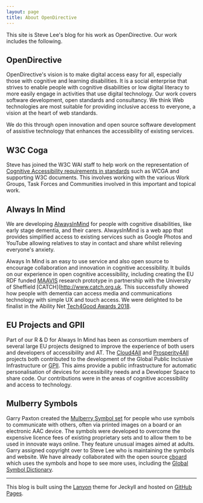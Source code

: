 ```yaml
---
layout: page
title: About OpenDirective
---
```


This site is Steve Lee's blog for his work as OpenDirective. Our work includes the following.

## OpenDirective

OpenDirective's vision is to make digital access easy for all, especially those with cognitive and learning disabilities. It is a social enterprise that strives to enable people with cognitive disabilities or low digital literacy to more easily engage in activities that use digital technology. Our work covers software development, open standards and consultancy. We think Web technologies are most suitable for providing inclusive access to everyone, a vision at the heart of web standards.

We do this through open innovation and open source software development of assistive technology that enhances the accessibility of existing services.

## W3C Coga

Steve has joined the W3C WAI staff to help work on the representation of [Cognitive Accessibility requirements in standards](https://www.w3.org/WAI/cognitive/) such as WCGA and supporting W3C documents. This involves working with the various Work Groups, Task Forces and Communities involved in this important and topical work.

## Always In Mind

We are developing [AlwaysInMind](https://alwaysinmind.info) for people with cognitive disabilities, like early stage dementia, and their carers. AlwaysInMind is a web app that provides simplified access to existing services such as Google Photos and YouTube allowing relatives to stay in contact and share whilst relieving everyone's anxiety.

Always In Mind is an easy to use service and also open source to encourage collaboration and innovation in cognitive accessibility. It builds on our experience in open cognitive accessibility, including creating the EU RDF funded [MAAVIS](http://maavis.fullmeasure.co.uk) research prototype in partnership with the University of Sheffield [CATCH](http://www.catch.org.uk. This successfully showed how people with dementia can access media and communications technology with simple UX and touch access. We were delighted to be finalist in the Ability Net
[Tech4Good Awards 2018](https://www.tech4goodawards.com/finalist/always-in-mind).

## EU Projects and GPII

Part of our R & D for Always In Mind has been as consortium members of several large EU projects designed to improve the experience of both users and developers of accessibility and AT. The [Cloud4All](http://raisingthefloor.org/Cloud4all) and [Prosperity4All](http://www.prosperity4all.eu) projects both contributed to the development of the Global Public Inclusive Infrastructure or [GPII](https://gpii.net). This aims provide a public infrastructure for automatic personalisation of devices for accessibility needs and a Developer Space to share code. Our contributions were in the areas of cognitive accessibility and access to technology.

## Mulberry Symbols

Garry Paxton created the [Mulberry Symbol set](https://mulberrysymbols.org) for people who use symbols to communicate with others, often via printed images on a board or an electronic AAC device. The symbols were developed to overcome the expensive licence fees of existing proprietary sets and to allow them to be used in innovate ways online. They feature unusual images aimed at adults. Garry assigned copyright over to Steve Lee who is maintaining the symbols and website. We have already collaborated with the open source [cboard](https://www.cboard.io) which uses the symbols and hope to see more uses, including the [Global Symbol Dictionary](https://globalsymbols.com).

<hr>

This blog is built using the [Lanyon](http://lanyon.getpoole.com) theme for Jeckyll and hosted on [GitHub Pages](https://github.com/OpenDirective/opendirective.github.io).
